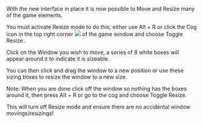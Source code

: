 With the new interface in place it is now possible to Move and Resize many of the game elements.

You must activate Resize mode to do this, either use Alt + R or click the Cog icon in the top right corner ![](https://lohcdn.com/game/icons/cog.png) of the game window and choose Toggle Resize .

Click on the Window you wish to move, a series of 8 white boxes will appear around it to indicate it is sizeable.

You can then click and drag the window to a new position or use these sizing boxes to resize the window to a new size.

Note: When you are done click off the window so nothing has the boxes around it, then press Alt + R or go to the cog and choose Toggle Resize.

This will turn off Resize mode and ensure there are no accidental window movings/resizings!
